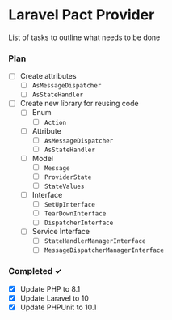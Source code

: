 # Laravel Pact Provider

List of tasks to outline what needs to be done

### Plan
- [ ] Create attributes
    - [ ] `AsMessageDispatcher`
    - [ ] `AsStateHandler`

- [ ] Create new library for reusing code
    - [ ] Enum
        - [ ] `Action`
    - [ ] Attribute
        - [ ] `AsMessageDispatcher`
        - [ ] `AsStateHandler`
    - [ ] Model
        - [ ] `Message`
        - [ ] `ProviderState`
        - [ ] `StateValues`
    - [ ] Interface
        - [ ] `SetUpInterface`
        - [ ] `TearDownInterface`
        - [ ] `DispatcherInterface`
    - [ ] Service Interface
        - [ ] `StateHandlerManagerInterface`
        - [ ] `MessageDispatcherManagerInterface`

### Completed ✓
- [x] Update PHP to 8.1
- [x] Update Laravel to 10
- [x] Update PHPUnit to 10.1

